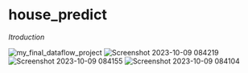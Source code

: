 # house_predict

*Itroduction*


![my_final_dataflow_project](https://github.com/Aryas1378/house_predict/assets/55249095/a44a4eef-76d2-4061-a83b-8e002d157ae5)
![Screenshot 2023-10-09 084219](https://github.com/Aryas1378/house_predict/assets/55249095/27c0a750-dda5-4821-bd68-c851c130bcf6)
![Screenshot 2023-10-09 084155](https://github.com/Aryas1378/house_predict/assets/55249095/daa18ba8-1c64-4594-8de8-29b78218cb2e)
![Screenshot 2023-10-09 084104](https://github.com/Aryas1378/house_predict/assets/55249095/c5a8f2cc-6a81-4c79-aae7-7e05f37b7b0d)
